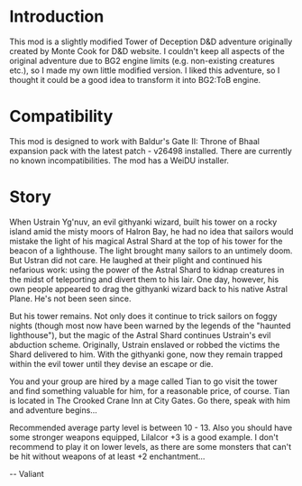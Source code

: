 # Introduction
This mod is a slightly modified Tower of Deception D&D adventure originally created by Monte Cook for D&D website. I couldn't keep all aspects of the original adventure due to BG2 engine limits (e.g. non-existing creatures etc.), so I made my own little modified version. I liked this adventure, so I thought it could be a good idea to transform it into BG2:ToB engine.

# Compatibility
This mod is designed to work with Baldur's Gate II: Throne of Bhaal expansion pack with the latest patch - v26498 installed. There are currently no known incompatibilities. The mod has a WeiDU installer.

# Story
When Ustrain Yg'nuv, an evil githyanki wizard, built his tower on a rocky island amid the misty moors of Halron Bay, he had no idea that sailors would mistake the light of his magical Astral Shard at the top of his tower for the beacon of a lighthouse.
The light brought many sailors to an untimely doom. But Ustran did not care. He laughed at their plight and continued his nefarious work: using the power of the Astral Shard to kidnap creatures in the midst of teleporting and divert them to his lair.
One day, however, his own people appeared to drag the githyanki wizard back to his native Astral Plane. He's not been seen since.

But his tower remains. Not only does it continue to trick sailors on foggy nights (though most now have been warned by the legends of the "haunted lighthouse"), but the magic of the Astral Shard continues Ustrain's evil abduction scheme.
Originally, Ustrain enslaved or robbed the victims the Shard delivered to him. With the githyanki gone, now they remain trapped within the evil tower until they devise an escape or die.

You and your group are hired by a mage called Tian to go visit the tower and find something valuable for him, for a reasonable price, of course. Tian is located in The Crooked Crane Inn at City Gates. Go there, speak with him and adventure begins...

Recommended average party level is between 10 - 13. Also you should have some stronger weapons equipped, Lilalcor +3 is a good example. I don't recommend to play it on lower levels, as there are some monsters that can't be hit without weapons of at least +2 enchantment...

-- Valiant
